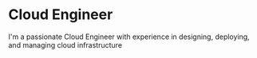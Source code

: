 # Cloud Engineer

I'm a passionate Cloud Engineer with experience in designing, deploying, and managing cloud infrastructure
